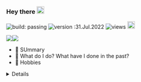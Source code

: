 ### Hey there    <img src="https://github.com/TheDudeThatCode/TheDudeThatCode/blob/master/Assets/Hi.gif" width="20" />

![build: passing](https://img.shields.io/badge/build-passing-success)
![version :31.Jul.2022](https://img.shields.io/badge/version-31.Jul.2022-informational)
![views](https://visitor-badge.glitch.me/badge?page_id=farhan-mohammed.profile)
<a href="https://www.linkedin.com/in/farhanhmd/"><img src="https://img.shields.io/badge/linkedin-%230077B5.svg?&style=flat&logo=linkedin&logoColor=white" height=20></a>


 <img src="https://github-readme-stats.vercel.app/api?username=farhan-mohammed&show_icons=true&theme=city_lights&count_private=true&hide_border=1&custom_title=Farhan's+GitHub+Summary&line_height=24&hide=contribs"/><img src="https://github-readme-stats.vercel.app/api/top-langs/?username=farhan-mohammed&layout=compact&theme=city_lights&langs_count=6&hide_border=1" />




- 🔭 SUmmary
- 🌱 What do I do? What have I done in the past?
- 👯 Hobbies




<details>
<summaryParrot Party</summary>
<img src="https://cultofthepartyparrot.com//parrots/hd/parrot.gif" width="30" height="30"/>
<img src="https://cultofthepartyparrot.com//parrots/hd/opensourceparrot.gif" width="30" height="30"/>
<img src="https://cultofthepartyparrot.com//parrots/hd/middleparrot.gif" width="30" height="30"/>
<img src="https://cultofthepartyparrot.com//parrots/hd/reverseparrot.gif" width="30" height="30"/>
<img src="https://cultofthepartyparrot.com//parrots/hd/aussieparrot.gif" width="30" height="30"/>
<img src="https://cultofthepartyparrot.com//parrots/hd/gothparrot.gif" width="30" height="30"/>
<img src="https://cultofthepartyparrot.com//parrots/oldtimeyparrot.gif" width="30" height="30"/>
<img src="https://cultofthepartyparrot.com//parrots/hd/boredparrot.gif" width="30" height="30"/>
<img src="https://cultofthepartyparrot.com//parrots/hd/shuffleparrot.gif" width="30" height="30"/>
<img src="https://cultofthepartyparrot.com//parrots/shufflefurtherparrot.gif" width="30" height="30"/>
<img src="https://cultofthepartyparrot.com//parrots/hd/congaparrot.gif" width="30" height="30"/>
<img src="https://cultofthepartyparrot.com//parrots/hd/reversecongaparrot.gif" width="30" height="30"/>
<img src="https://cultofthepartyparrot.com//parrots/hd/partyparrot.gif" width="30" height="30"/>
<img src="https://cultofthepartyparrot.com//parrots/hd/sadparrot.gif" width="30" height="30"/>
<img src="https://cultofthepartyparrot.com//parrots/hd/copparrot.gif" width="30" height="30"/>
<img src="https://cultofthepartyparrot.com//parrots/hd/fastparrot.gif" width="30" height="30"/>
<img src="https://cultofthepartyparrot.com//parrots/hd/ultrafastparrot.gif" width="30" height="30"/>
<img src="https://cultofthepartyparrot.com//parrots/hd/slowparrot.gif" width="30" height="30"/>
<img src="https://cultofthepartyparrot.com//parrots/slomoparrot.gif" width="30" height="30"/>
<img src="https://cultofthepartyparrot.com//parrots/hd/dadparrot.gif" width="30" height="30"/>
<img src="https://cultofthepartyparrot.com//parrots/hd/dealwithitparrot.gif" width="30" height="30"/>
<img src="https://cultofthepartyparrot.com//parrots/hd/dealwithitnowparrot.gif" width="30" height="30"/>
<img src="https://cultofthepartyparrot.com//parrots/fiestaparrot.gif" width="30" height="30"/>
<img src="https://cultofthepartyparrot.com//parrots/pizzaparrot.gif" width="30" height="30"/>
<img src="https://cultofthepartyparrot.com//parrots/hamburgerparrot.gif" width="30" height="30"/>
<img src="https://cultofthepartyparrot.com//parrots/bananaparrot.gif" width="30" height="30"/>
<img src="https://cultofthepartyparrot.com//parrots/chillparrot.gif" width="30" height="30"/>
<img src="https://cultofthepartyparrot.com//parrots/explodyparrot.gif" width="30" height="30"/>
<img src="https://cultofthepartyparrot.com//parrots/shufflepartyparrot.gif" width="30" height="30"/>
<img src="https://cultofthepartyparrot.com//parrots/icecreamparrot.gif" width="30" height="30"/>
<img src="https://cultofthepartyparrot.com//parrots/hd/sassyparrot.gif" width="30" height="30"/>
<img src="https://cultofthepartyparrot.com//parrots/hd/confusedparrot.gif" width="30" height="30"/>
<img src="https://cultofthepartyparrot.com//parrots/hd/aussiecongaparrot.gif" width="30" height="30"/>
<img src="https://cultofthepartyparrot.com//parrots/hd/aussiereversecongaparrot.gif" width="30" height="30"/>
<img src="https://cultofthepartyparrot.com//parrots/wave1parrot.gif" width="30" height="30"/>
<img src="https://cultofthepartyparrot.com//parrots/wave2parrot.gif" width="30" height="30"/>
<img src="https://cultofthepartyparrot.com//parrots/wave3parrot.gif" width="30" height="30"/>
<img src="https://cultofthepartyparrot.com//parrots/wave4parrot.gif" width="30" height="30"/>
<img src="https://cultofthepartyparrot.com//parrots/wave5parrot.gif" width="30" height="30"/>
<img src="https://cultofthepartyparrot.com//parrots/wave6parrot.gif" width="30" height="30"/>
<img src="https://cultofthepartyparrot.com//parrots/wave7parrot.gif" width="30" height="30"/>
<img src="https://cultofthepartyparrot.com//parrots/wave8parrot.gif" width="30" height="30"/>
<img src="https://cultofthepartyparrot.com//parrots/wave9parrot.gif" width="30" height="30"/>
<img src="https://cultofthepartyparrot.com//parrots/hd/congapartyparrot.gif" width="30" height="30"/>
<img src="https://cultofthepartyparrot.com//parrots/hd/moonwalkingparrot.gif" width="30" height="30"/>
<img src="https://cultofthepartyparrot.com//parrots/hd/thumbsupparrot.gif" width="30" height="30"/>
<img src="https://cultofthepartyparrot.com//parrots/coffeeparrot.gif" width="30" height="30"/>
<img src="https://cultofthepartyparrot.com//parrots/hd/mustacheparrot.gif" width="30" height="30"/>
<img src="https://cultofthepartyparrot.com//parrots/hd/christmasparrot.gif" width="30" height="30"/>
<img src="https://cultofthepartyparrot.com//parrots/hd/sleepingparrot.gif" width="30" height="30"/>
<img src="https://cultofthepartyparrot.com//parrots/hd/beerparrot.gif" width="30" height="30"/>
<img src="https://cultofthepartyparrot.com//parrots/darkbeerparrot.gif" width="30" height="30"/>
<img src="https://cultofthepartyparrot.com//parrots/blondesassyparrot.gif" width="30" height="30"/>
<img src="https://cultofthepartyparrot.com//parrots/bluescluesparrot.gif" width="30" height="30"/>
<img src="https://cultofthepartyparrot.com//parrots/hd/gentlemanparrot.gif" width="30" height="30"/>
<img src="https://cultofthepartyparrot.com//parrots/margaritaparrot.gif" width="30" height="30"/>
<img src="https://cultofthepartyparrot.com//parrots/dreidelparrot.gif" width="30" height="30"/>
<img src="https://cultofthepartyparrot.com//parrots/harrypotterparrot.gif" width="30" height="30"/>
<img src="https://cultofthepartyparrot.com//parrots/upvoteparrot.gif" width="30" height="30"/>
<img src="https://cultofthepartyparrot.com//parrots/hd/twinsparrot.gif" width="30" height="30"/>
<img src="https://cultofthepartyparrot.com//parrots/tripletsparrot.gif" width="30" height="30"/>
<img src="https://cultofthepartyparrot.com//parrots/hd/stableparrot.gif" width="30" height="30"/>
<img src="https://cultofthepartyparrot.com//parrots/shipitparrot.gif" width="30" height="30"/>
<img src="https://cultofthepartyparrot.com//parrots/skiparrot.gif" width="30" height="30"/>
<img src="https://cultofthepartyparrot.com//parrots/loveparrot.gif" width="30" height="30"/>
<img src="https://cultofthepartyparrot.com//parrots/halalparrot.gif" width="30" height="30"/>
<img src="https://cultofthepartyparrot.com//parrots/hd/wendyparrot.gif" width="30" height="30"/>
<img src="https://cultofthepartyparrot.com//parrots/hd/popcornparrot.gif" width="30" height="30"/>
<img src="https://cultofthepartyparrot.com//parrots/hd/donutparrot.gif" width="30" height="30"/>
<img src="https://cultofthepartyparrot.com//parrots/hd/evilparrot.gif" width="30" height="30"/>
<img src="https://cultofthepartyparrot.com//parrots/hd/discoparrot.gif" width="30" height="30"/>
<img src="https://cultofthepartyparrot.com//parrots/matrixparrot.gif" width="30" height="30"/>
<img src="https://cultofthepartyparrot.com//parrots/papalparrot.gif" width="30" height="30"/>
<img src="https://cultofthepartyparrot.com//parrots/stalkerparrot.gif" width="30" height="30"/>
<img src="https://cultofthepartyparrot.com//parrots/hd/scienceparrot.gif" width="30" height="30"/>
<img src="https://cultofthepartyparrot.com//parrots/hd/revolutionparrot.gif" width="30" height="30"/>
<img src="https://cultofthepartyparrot.com//parrots/fidgetparrot.gif" width="30" height="30"/>
<img src="https://cultofthepartyparrot.com//parrots/hd/beretparrot.gif" width="30" height="30"/>
<img src="https://cultofthepartyparrot.com//parrots/tacoparrot.gif" width="30" height="30"/>
<img src="https://cultofthepartyparrot.com//parrots/ryangoslingparrot.gif" width="30" height="30"/>
<img src="https://cultofthepartyparrot.com//parrots/luckyparrot.gif" width="30" height="30"/>
<img src="https://cultofthepartyparrot.com//parrots/hd/birthdaypartyparrot.gif" width="30" height="30"/>
<img src="https://cultofthepartyparrot.com//parrots/hd/jediparrot.gif" width="30" height="30"/>
<img src="https://cultofthepartyparrot.com//parrots/hd/sithparrot.gif" width="30" height="30"/>
<img src="https://cultofthepartyparrot.com//parrots/hd/angryparrot.gif" width="30" height="30"/>
<img src="https://cultofthepartyparrot.com//parrots/hd/invisibleparrot.gif" width="30" height="30"/>
<img src="https://cultofthepartyparrot.com//parrots/fadingparrot.gif" width="30" height="30"/>
<img src="https://cultofthepartyparrot.com//parrots/rotatingparrot.gif" width="30" height="30"/>
<img src="https://cultofthepartyparrot.com//parrots/cryptoparrot.gif" width="30" height="30"/>
<img src="https://cultofthepartyparrot.com//parrots/deployparrot.gif" width="30" height="30"/>
<img src="https://cultofthepartyparrot.com//parrots/uparrowparrot.gif" width="30" height="30"/>
<img src="https://cultofthepartyparrot.com//parrots/hd/sushiparrot.gif" width="30" height="30"/>
<img src="https://cultofthepartyparrot.com//parrots/hd/pumpkinparrot.gif" width="30" height="30"/>
<img src="https://cultofthepartyparrot.com//parrots/hd/angelparrot.gif" width="30" height="30"/>
<img src="https://cultofthepartyparrot.com//parrots/hd/bluntparrot.gif" width="30" height="30"/>
<img src="https://cultofthepartyparrot.com//parrots/hd/sintparrot.gif" width="30" height="30"/>
<img src="https://cultofthepartyparrot.com//parrots/hd/pirateparrot.gif" width="30" height="30"/>
<img src="https://cultofthepartyparrot.com//parrots/hd/ceilingparrot.gif" width="30" height="30"/>
<img src="https://cultofthepartyparrot.com//parrots/hd/mardigrasparrot.gif" width="30" height="30"/>
<img src="https://cultofthepartyparrot.com//parrots/sovjetparrot.gif" width="30" height="30"/>
<img src="https://cultofthepartyparrot.com//parrots/portalparrot.gif" width="30" height="30"/>
<img src="https://cultofthepartyparrot.com//parrots/hd/hardhatparrot.gif" width="30" height="30"/>
<img src="https://cultofthepartyparrot.com//parrots/hd/flyingmoneyparrot.gif" width="30" height="30"/>
<img src="https://cultofthepartyparrot.com//parrots/hd/portalorangeparrot.gif" width="30" height="30"/>
<img src="https://cultofthepartyparrot.com//parrots/hd/portalblueparrot.gif" width="30" height="30"/>
<img src="https://cultofthepartyparrot.com//parrots/hd/reverseportalorangeparrot.gif" width="30" height="30"/>
<img src="https://cultofthepartyparrot.com//parrots/hd/reverseportalblueparrot.gif" width="30" height="30"/>
<img src="https://cultofthepartyparrot.com//parrots/hd/bunnyparrot.gif" width="30" height="30"/>
<img src="https://cultofthepartyparrot.com//parrots/hd/norwegianblueparrot.gif" width="30" height="30"/>
<img src="https://cultofthepartyparrot.com//parrots/hd/transparront.gif" width="30" height="30"/>
<img src="https://cultofthepartyparrot.com//parrots/fixparrot.gif" width="30" height="30"/>
<img src="https://cultofthepartyparrot.com//parrots/hd/brazilianplayerparrot.gif" width="30" height="30"/>
<img src="https://cultofthepartyparrot.com//parrots/hd/brazilianfanparrot.gif" width="30" height="30"/>
<img src="https://cultofthepartyparrot.com//parrots/hd/spyparrot.gif" width="30" height="30"/>
<img src="https://cultofthepartyparrot.com//parrots/hd/marshmallowparrot.gif" width="30" height="30"/>
<img src="https://cultofthepartyparrot.com//parrots/hd/whitewalkerparrot.gif" width="30" height="30"/>
<img src="https://cultofthepartyparrot.com//parrots/hd/calvinist_parrot.gif" width="30" height="30"/>
<img src="https://cultofthepartyparrot.com//parrots/hd/frenchparrot.gif" width="30" height="30"/>
<img src="https://cultofthepartyparrot.com//parrots/hd/githubparrot.gif" width="30" height="30"/>
<img src="https://cultofthepartyparrot.com//parrots/hd/bootlegparrot.gif" width="30" height="30"/>
<img src="https://cultofthepartyparrot.com//parrots/hd/bikerparrot.gif" width="30" height="30"/>
<img src="https://cultofthepartyparrot.com//parrots/hd/inverseparrot.gif" width="30" height="30"/>
<img src="https://cultofthepartyparrot.com//parrots/hd/pingpongparrot.gif" width="30" height="30"/>
<img src="https://cultofthepartyparrot.com//parrots/hd/laptop_parrot.gif" width="30" height="30"/>
<img src="https://cultofthepartyparrot.com//parrots/hd/60fpsparrot.gif" width="30" height="30"/>
<img src="https://cultofthepartyparrot.com//parrots/hd/redhatparrot.gif" width="30" height="30"/>
<img src="https://cultofthepartyparrot.com//parrots/hd/footballparrot.gif" width="30" height="30"/>
<img src="https://cultofthepartyparrot.com//parrots/hd/flowerparrot.gif" width="30" height="30"/>
<img src="https://cultofthepartyparrot.com//parrots/hd/parrotnotfound.gif" width="30" height="30"/>
<img src="https://cultofthepartyparrot.com//parrots/hd/spinningparrot.gif" width="30" height="30"/>
<img src="https://cultofthepartyparrot.com//parrots/hd/redenvelopeparrot.gif" width="30" height="30"/>
<img src="https://cultofthepartyparrot.com//parrots/hd/grouchoparrot.gif" width="30" height="30"/>
<img src="https://cultofthepartyparrot.com//parrots/hd/chicoparrot.gif" width="30" height="30"/>
<img src="https://cultofthepartyparrot.com//parrots/hd/harpoparrot.gif" width="30" height="30"/>
<img src="https://cultofthepartyparrot.com//parrots/schnitzelparrot.gif" width="30" height="30"/>
<img src="https://cultofthepartyparrot.com//parrots/hd/vikingparrot.gif" width="30" height="30"/>
<img src="https://cultofthepartyparrot.com//parrots/hd/darkmodeparrot.gif" width="30" height="30"/>
<img src="https://cultofthepartyparrot.com//parrots/hd/tiedyeparrot.gif" width="30" height="30"/>
<img src="https://cultofthepartyparrot.com//parrots/hd/horizontalparrot.gif" width="30" height="30"/>
<img src="https://cultofthepartyparrot.com//parrots/hd/sherlockholmesparrot.gif" width="30" height="30"/>
<img src="https://cultofthepartyparrot.com//parrots/hd/tennisparrot.gif" width="30" height="30"/>
<img src="https://cultofthepartyparrot.com//parrots/hd/originalparrot.gif" width="30" height="30"/>
<img src="https://cultofthepartyparrot.com//parrots/hd/bobaparrot.gif" width="30" height="30"/>
<img src="https://cultofthepartyparrot.com//parrots/hd/backwardsparrot.gif" width="30" height="30"/>
<img src="https://cultofthepartyparrot.com//parrots/hd/ripparrot.gif" width="30" height="30"/>
<img src="https://cultofthepartyparrot.com//parrots/hd/shortparrot.gif" width="30" height="30"/>
<img src="https://cultofthepartyparrot.com//parrots/hd/headsetparrot.gif" width="30" height="30"/>
<img src="https://cultofthepartyparrot.com//parrots/hd/bouncingparrot.gif" width="30" height="30"/>
<img src="https://cultofthepartyparrot.com//parrots/hd/levitationparrot.gif" width="30" height="30"/>
<img src="https://cultofthepartyparrot.com//parrots/hd/verticalparrot.gif" width="30" height="30"/>
<img src="https://cultofthepartyparrot.com//parrots/databaseparrot.gif" width="30" height="30"/>
<img src="https://cultofthepartyparrot.com//parrots/hd/phparrot.gif" width="30" height="30"/>
<img src="https://cultofthepartyparrot.com//parrots/mergedparrot.gif" width="30" height="30"/>
<img src="https://cultofthepartyparrot.com//parrots/hd/braveheartparrot.gif" width="30" height="30"/>
<img src="https://cultofthepartyparrot.com//parrots/hd/maracasparrot.gif" width="30" height="30"/>
<img src="https://cultofthepartyparrot.com//parrots/bobrossparrot.gif" width="30" height="30"/>
<img src="https://cultofthepartyparrot.com//parrots/hd/yosemitesamparrot.gif" width="30" height="30"/>
<img src="https://cultofthepartyparrot.com//parrots/hd/illuminatiparrot.gif" width="30" height="30"/>
<img src="https://cultofthepartyparrot.com//parrots/hd/michaeljacksonparrot.gif" width="30" height="30"/>
<img src="https://cultofthepartyparrot.com//parrots/hd/picassoparrot.gif" width="30" height="30"/>
<img src="https://cultofthepartyparrot.com//parrots/hd/headingparrot.gif" width="30" height="30"/>
<img src="https://cultofthepartyparrot.com//parrots/hd/innersourceparrot.gif" width="30" height="30"/>
<img src="https://cultofthepartyparrot.com//parrots/asyncparrot.gif" width="30" height="30"/>
<img src="https://cultofthepartyparrot.com//parrots/hd/meldparrot.gif" width="30" height="30"/>
<img src="https://cultofthepartyparrot.com//parrots/hd/docparrot.gif" width="30" height="30"/>
<img src="https://cultofthepartyparrot.com//parrots/hd/rythmicalparrot.gif" width="30" height="30"/>
<img src="https://cultofthepartyparrot.com//parrots/hd/exceptionallyfastparrot.gif" width="30" height="30"/>
<img src="https://cultofthepartyparrot.com//parrots/hd/wfhparrot.gif" width="30" height="30"/>
<img src="https://cultofthepartyparrot.com//parrots/hd/covid19parrot.gif" width="30" height="30"/>
<img src="https://cultofthepartyparrot.com//parrots/metalparrot.gif" width="30" height="30"/>
<img src="https://cultofthepartyparrot.com//parrots/hd/wineparrot.gif" width="30" height="30"/>
<img src="https://cultofthepartyparrot.com//parrots/hd/hypnoparrot.gif" width="30" height="30"/>
<img src="https://cultofthepartyparrot.com//parrots/hd/hypnoparrotdark.gif" width="30" height="30"/>
<img src="https://cultofthepartyparrot.com//parrots/hd/hypnoparrotlight.gif" width="30" height="30"/>
<img src="https://cultofthepartyparrot.com//parrots/hd/everythingsfineparrot.gif" width="30" height="30"/>
<img src="https://cultofthepartyparrot.com//parrots/hd/headbangingparrot.gif" width="30" height="30"/>
<img src="https://cultofthepartyparrot.com//parrots/hd/tpparrot.gif" width="30" height="30"/>
<img src="https://cultofthepartyparrot.com//parrots/hd/stayhomeparrot.gif" width="30" height="30"/>
<img src="https://cultofthepartyparrot.com//parrots/hd/stayhomeparrotcloser.gif" width="30" height="30"/>
<img src="https://cultofthepartyparrot.com//parrots/hd/stayhomeparrotwindow.gif" width="30" height="30"/>
<img src="https://cultofthepartyparrot.com//parrots/hd/staytfhomeparrot.gif" width="30" height="30"/>
<img src="https://cultofthepartyparrot.com//parrots/hd/rubyparrot.gif" width="30" height="30"/>
<img src="https://cultofthepartyparrot.com//parrots/hd/moonparrot.gif" width="30" height="30"/>
<img src="https://cultofthepartyparrot.com//parrots/hd/hmmparrot.gif" width="30" height="30"/>
<img src="https://cultofthepartyparrot.com//parrots/hd/nodeparrot.gif" width="30" height="30"/>
<img src="https://cultofthepartyparrot.com//parrots/hd/hanamiparrot.gif" width="30" height="30"/>
<img src="https://cultofthepartyparrot.com//parrots/revertitparrot.gif" width="30" height="30"/>
<img src="https://cultofthepartyparrot.com//parrots/hd/daftpunkparrot.gif" width="30" height="30"/>
<img src="https://cultofthepartyparrot.com//parrots/hd/zoukparrot.gif" width="30" height="30"/>
<img src="https://cultofthepartyparrot.com//parrots/hd/glimpseparrot.gif" width="30" height="30"/>
<img src="https://cultofthepartyparrot.com//parrots/hd/dailyparrot.gif" width="30" height="30"/>
<img src="https://cultofthepartyparrot.com//parrots/hd/quadparrot.gif" width="30" height="30"/>
<img src="https://cultofthepartyparrot.com//parrots/dabparrot.gif" width="30" height="30"/>
<img src="https://cultofthepartyparrot.com//parrots/hd/jumpingparrot.gif" width="30" height="30"/>
<img src="https://cultofthepartyparrot.com//parrots/hd/jumpingparrotjr.gif" width="30" height="30"/>
<img src="https://cultofthepartyparrot.com//parrots/hd/pokeparrot.gif" width="30" height="30"/>
<img src="https://cultofthepartyparrot.com//parrots/hd/cakeparrot.gif" width="30" height="30"/>
<img src="https://cultofthepartyparrot.com//parrots/hd/unicornparrot.gif" width="30" height="30"/>
<img src="https://cultofthepartyparrot.com//parrots/hd/thefastestparrot.gif" width="30" height="30"/>
<img src="https://cultofthepartyparrot.com//parrots/hd/playcatchleftparrot.gif" width="30" height="30"/>
<img src="https://cultofthepartyparrot.com//parrots/hd/playcatchrightparrot.gif" width="30" height="30"/>
<img src="https://cultofthepartyparrot.com//parrots/hd/biparrot.gif" width="30" height="30"/>
<img src="https://cultofthepartyparrot.com//parrots/hd/imposterparrot.gif" width="30" height="30"/>
<img src="https://cultofthepartyparrot.com//parrots/hd/kindasusparrot.gif" width="30" height="30"/>
<img src="https://cultofthepartyparrot.com//parrots/hd/chefparrot.gif" width="30" height="30"/>
<img src="https://cultofthepartyparrot.com//parrots/hd/turndownforwatchparrot.gif" width="30" height="30"/>
<img src="https://cultofthepartyparrot.com//parrots/pear-parrots.gif" width="30" height="30"/>
<img src="https://cultofthepartyparrot.com//parrots/hd/tinfoilhatparrot.gif" width="30" height="30"/>
<img src="https://cultofthepartyparrot.com//parrots/hd/mateparrot.gif" width="30" height="30"/>
<img src="https://cultofthepartyparrot.com//parrots/ethparrot.gif" width="30" height="30"/>
<img src="https://cultofthepartyparrot.com//parrots/hd/sneezyparrot.gif" width="30" height="30"/>
<img src="https://cultofthepartyparrot.com//parrots/hd/accessibleparrot.gif" width="30" height="30"/>
<img src="https://cultofthepartyparrot.com//parrots/pythonparrot.gif" width="30" height="30"/>
<img src="https://cultofthepartyparrot.com//parrots/hd/redbullparrot.gif" width="30" height="30"/>
<img src="https://cultofthepartyparrot.com//parrots/hd/vueparrot.gif" width="30" height="30"/>
<img src="https://cultofthepartyparrot.com//parrots/hd/sidewaysparrot.gif" width="30" height="30"/>
<img src="https://cultofthepartyparrot.com//parrots/hd/raceconditionparrot.gif" width="30" height="30"/>
<img src="https://cultofthepartyparrot.com//parrots/hd/balconyparrot.gif" width="30" height="30"/>
<img src="https://cultofthepartyparrot.com//parrots/hd/zombieparrot.gif" width="30" height="30"/>
<img src="https://cultofthepartyparrot.com//parrots/hd/mergeconflictparrot.gif" width="30" height="30"/>
<img src="https://cultofthepartyparrot.com//parrots/hd/vaccineparrot.gif" width="30" height="30"/>
<img src="https://cultofthepartyparrot.com//parrots/hd/thankyouparrot.gif" width="30" height="30"/>
<img src="https://cultofthepartyparrot.com//parrots/hd/astronautparrot.gif" width="30" height="30"/>
<img src="https://cultofthepartyparrot.com//parrots/hd/autonomousparrot.gif" width="30" height="30"/>
<img src="https://cultofthepartyparrot.com//parrots/hd/boomparrot.gif" width="30" height="30"/>
<img src="https://cultofthepartyparrot.com//parrots/hd/maskparrot.gif" width="30" height="30"/>
<img src="https://cultofthepartyparrot.com//parrots/hd/reactparrot.gif" width="30" height="30"/>
<img src="https://cultofthepartyparrot.com//parrots/standupparrot.gif" width="30" height="30"/>
<img src="https://cultofthepartyparrot.com//parrots/hd/mergetrainparrot.gif" width="30" height="30"/>
<img src="https://cultofthepartyparrot.com//parrots/hd/mergeimmediatelyparrot.gif" width="30" height="30"/>
</details>



<!--

**farhan-mohammed/farhan-mohammed** is a ✨ _special_ ✨ repository because its `README.md` (this file) appears on your GitHub profile.
<img src = "https://github-readme-streak-stats.herokuapp.com?user=farhan-mohammed&theme=city_lights&hide_border=true">

Here are some ideas to get you started:

- 🔭 SUmmary
- 🌱 What do I do? What have I done in the past?
- 👯 Hobbies
- 🤔 I’m looking for help with ...
- 💬 Ask me about ...
- 📫 How to reach me: ...
- 😄 Pronouns: ...
- ⚡ Fun fact: ...

-->
